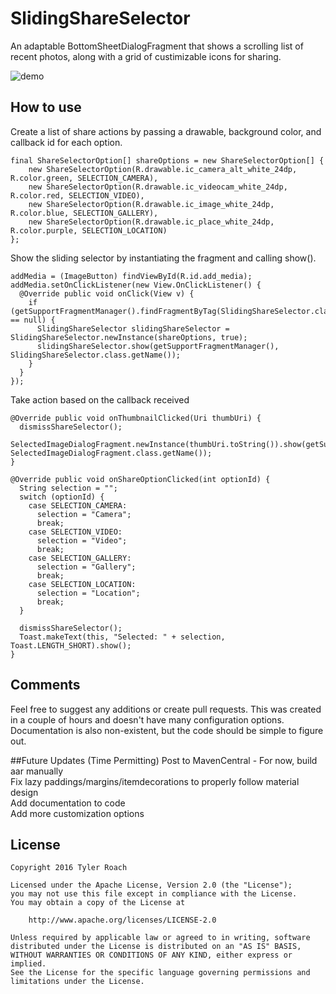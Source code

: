 # SlidingShareSelector

An adaptable BottomSheetDialogFragment that shows a scrolling list of recent photos, along with a grid of custimizable icons for sharing.

![demo](preview.gif?raw=true "Demo Preview")

## How to use

Create a list of share actions by passing a drawable, background color, and callback id for each option.
```
final ShareSelectorOption[] shareOptions = new ShareSelectorOption[] {
    new ShareSelectorOption(R.drawable.ic_camera_alt_white_24dp, R.color.green, SELECTION_CAMERA),
    new ShareSelectorOption(R.drawable.ic_videocam_white_24dp, R.color.red, SELECTION_VIDEO),
    new ShareSelectorOption(R.drawable.ic_image_white_24dp, R.color.blue, SELECTION_GALLERY),
    new ShareSelectorOption(R.drawable.ic_place_white_24dp, R.color.purple, SELECTION_LOCATION)
};
```
Show the sliding selector by instantiating the fragment and calling show().
```
addMedia = (ImageButton) findViewById(R.id.add_media);
addMedia.setOnClickListener(new View.OnClickListener() {
  @Override public void onClick(View v) {
    if (getSupportFragmentManager().findFragmentByTag(SlidingShareSelector.class.getName()) == null) {
      SlidingShareSelector slidingShareSelector = SlidingShareSelector.newInstance(shareOptions, true);
      slidingShareSelector.show(getSupportFragmentManager(), SlidingShareSelector.class.getName());
    }
  }
});
```
Take action based on the callback received
```
@Override public void onThumbnailClicked(Uri thumbUri) {
  dismissShareSelector();
  SelectedImageDialogFragment.newInstance(thumbUri.toString()).show(getSupportFragmentManager(), SelectedImageDialogFragment.class.getName());
}

@Override public void onShareOptionClicked(int optionId) {
  String selection = "";
  switch (optionId) {
    case SELECTION_CAMERA:
      selection = "Camera";
      break;
    case SELECTION_VIDEO:
      selection = "Video";
      break;
    case SELECTION_GALLERY:
      selection = "Gallery";
      break;
    case SELECTION_LOCATION:
      selection = "Location";
      break;
  }

  dismissShareSelector();
  Toast.makeText(this, "Selected: " + selection, Toast.LENGTH_SHORT).show();
}
```

## Comments
Feel free to suggest any additions or create pull requests. 
This was created in a couple of hours and doesn't have many configuration options. 
Documentation is also non-existent, but the code should be simple to figure out.

##Future Updates (Time Permitting)
Post to MavenCentral - For now, build aar manually<br>
Fix lazy paddings/margins/itemdecorations to properly follow material design<br>
Add documentation to code<br>
Add more customization options

## License
```
Copyright 2016 Tyler Roach

Licensed under the Apache License, Version 2.0 (the "License");
you may not use this file except in compliance with the License.
You may obtain a copy of the License at

    http://www.apache.org/licenses/LICENSE-2.0

Unless required by applicable law or agreed to in writing, software
distributed under the License is distributed on an "AS IS" BASIS,
WITHOUT WARRANTIES OR CONDITIONS OF ANY KIND, either express or implied.
See the License for the specific language governing permissions and
limitations under the License.
```
